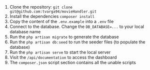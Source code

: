 1. Clone the repository: `git clone git@github.com:tvarga94/movieHandler.git`
2. Install the dependencies `composer install`
3. Copy the content of the `.env.example` into a `.env` file
4. Connect to the database. Change the `DB_DATABASE=...` to your local database name
5. Run the `php artisan migrate` to generate the database
6. Run the `php artisan db:seed` to run the seeder files (to populate the database)
7. Run the `php artisan serve` to start the local server
8. Visit the `/api/documentation` to access the dashboard
9. The `composer.json` script section contains all the unable scripts
